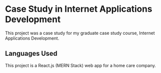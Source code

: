 # Case Study in Internet Applications Development

This project was a case study for my graduate case study course, Internet Applications Development.

## Languages Used

This project is a React.js (MERN Stack) web app for a home care company.

